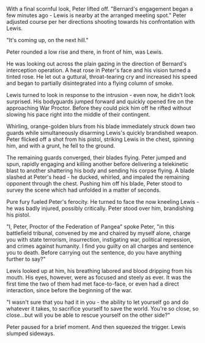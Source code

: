With a final scornful look, Peter lifted off. "Bernard's engagement began a few minutes ago - Lewis is nearby at the arranged meeting spot." Peter adjusted course per her directions shooting towards his confrontation with Lewis.

"It's coming up, on the next hill."

Peter rounded a low rise and there, in front of him, was Lewis.

He was looking out across the plain gazing in the direction of Bernard's interception operation. A heat rose in Peter's face and his vision turned a tinted rose. He let out a guttural, throat-tearing cry and increased his speed and began to partially disintegrated into a flying column of smoke.

Lewis turned to look in response to the intrusion - even now, he didn't look surprised. His bodyguards jumped forward and quickly opened fire on the approaching War Proctor. Before they could pick him off he rifted without slowing his pace right into the middle of their contingent.

Whirling, orange-golden blurs from his blade immediately struck down two guards while simultaneously disarming Lewis's quickly brandished weapon. Peter flicked off a shot from his pistol, striking Lewis in the chest, spinning him, and with a grunt, he fell to the ground.

The remaining guards converged, their blades flying. Peter jumped and spun, rapidly engaging and killing another before delivering a telekinetic blast to another shattering his body and sending his corpse flying. A blade slashed at Peter's head - he ducked, whirled, and impaled the remaining opponent through the chest. Pushing him off his blade, Peter stood to survey the scene which had unfolded in a matter of seconds.

Pure fury fueled Peter's ferocity. He turned to face the now kneeling Lewis - he was badly injured, possibly critically. Peter stood over him, brandishing his pistol.

"I, Peter, Proctor of the Federation of Pangea" spoke Peter, "in this battlefield tribunal, convened by me and chaired by myself alone, charge you with state terrorism, insurrection, instigating war, political repression, and crimes against humanity. I find you guilty on all charges and sentence you to death. Before carrying out the sentence, do you have anything further to say?"

Lewis looked up at him, his breathing labored and blood dripping from his mouth. His eyes, however, were as focused and steely as ever. It was the first time the two of them had met face-to-face, or even had a direct interaction, since before the beginning of the war.

"I wasn't sure that you had it in you - the ability to let yourself go and do whatever it takes, to sacrifice yourself to save the world. You're so close, so close...but will you be able to rescue yourself on the other side?"

Peter paused for a brief moment. And then squeezed the trigger. Lewis slumped sideways.